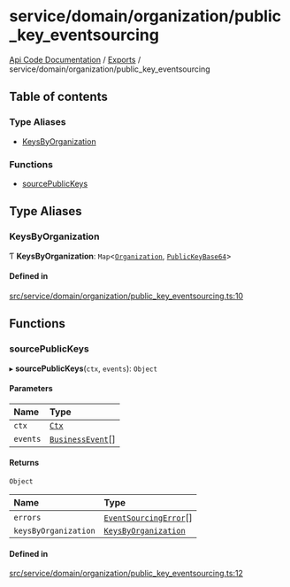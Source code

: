 # service/domain/organization/public\_key\_eventsourcing
[Api Code Documentation](../README.md) / [Exports](../modules.md) / service/domain/organization/public\_key\_eventsourcing

## Table of contents

### Type Aliases

- [KeysByOrganization](service_domain_organization_public_key_eventsourcing.md#keysbyorganization)

### Functions

- [sourcePublicKeys](service_domain_organization_public_key_eventsourcing.md#sourcepublickeys)

## Type Aliases

### KeysByOrganization

Ƭ **KeysByOrganization**: `Map`\<[`Organization`](service_domain_organization_public_key.md#organization), [`PublicKeyBase64`](service_domain_organization_public_key.md#publickeybase64)\>

#### Defined in

[src/service/domain/organization/public_key_eventsourcing.ts:10](https://github.com/openkfw/TruBudget/blob/92640998/api/src/service/domain/organization/public_key_eventsourcing.ts#L10)

## Functions

### sourcePublicKeys

▸ **sourcePublicKeys**(`ctx`, `events`): `Object`

#### Parameters

| Name | Type |
| :------ | :------ |
| `ctx` | [`Ctx`](../interfaces/lib_ctx.Ctx.md) |
| `events` | [`BusinessEvent`](service_domain_business_event.md#businessevent)[] |

#### Returns

`Object`

| Name | Type |
| :------ | :------ |
| `errors` | [`EventSourcingError`](../classes/service_domain_errors_event_sourcing_error.EventSourcingError.md)[] |
| `keysByOrganization` | [`KeysByOrganization`](service_domain_organization_public_key_eventsourcing.md#keysbyorganization) |

#### Defined in

[src/service/domain/organization/public_key_eventsourcing.ts:12](https://github.com/openkfw/TruBudget/blob/92640998/api/src/service/domain/organization/public_key_eventsourcing.ts#L12)
